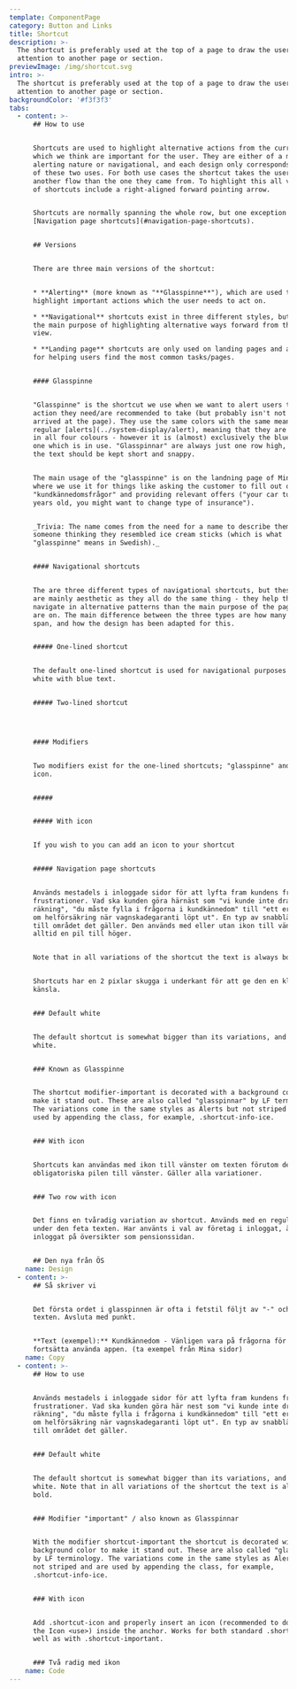 ```yaml
---
template: ComponentPage
category: Button and Links
title: Shortcut
description: >-
  The shortcut is preferably used at the top of a page to draw the users
  attention to another page or section.
previewImage: /img/shortcut.svg
intro: >-
  The shortcut is preferably used at the top of a page to draw the users
  attention to another page or section.
backgroundColor: '#f3f3f3'
tabs:
  - content: >-
      ## How to use


      Shortcuts are used to highlight alternative actions from the current flow
      which we think are important for the user. They are either of a more
      alerting nature or navigational, and each design only corresponds to one
      of these two uses. For both use cases the shortcut takes the user into
      another flow than the one they came from. To highlight this all versions
      of shortcuts include a right-aligned forward pointing arrow.


      Shortcuts are normally spanning the whole row, but one exception exists in
      [Navigation page shortcuts](#navigation-page-shortcuts).


      ## Versions


      There are three main versions of the shortcut:


      * **Alerting** (more known as "**Glasspinne**"), which are used to
      highlight important actions which the user needs to act on.

      * **Navigational** shortcuts exist in three different styles, but all with
      the main purpose of highlighting alternative ways forward from the current
      view.

      * **Landing page** shortcuts are only used on landing pages and are used
      for helping users find the most common tasks/pages.


      #### Glasspinne


      "Glasspinne" is the shortcut we use when we want to alert users to an
      action they need/are recommended to take (but probably isn't not why they
      arrived at the page). They use the same colors with the same meaning as
      regular [alerts](../system-display/alert), meaning that they are available
      in all four colours - however it is (almost) exclusively the blue neutral
      one which is in use. "Glasspinnar" are always just one row high, meaning
      the text should be kept short and snappy.


      The main usage of the "glasspinne" is on the landning page of Mina Sidor
      where we use it for things like asking the customer to fill out our their
      "kundkännedomsfrågor" and providing relevant offers ("your car turns 3
      years old, you might want to change type of insurance").


      _Trivia: The name comes from the need for a name to describe them with and
      someone thinking they resembled ice cream sticks (which is what
      "glasspinne" means in Swedish)._ 


      #### Navigational shortcuts


      The are three different types of navigational shortcuts, but these types
      are mainly aesthetic as they all do the same thing - they help the user to
      navigate in alternative patterns than the main purpose of the page they
      are on. The main difference between the three types are how many rows they
      span, and how the design has been adapted for this.


      ##### One-lined shortcut


      The default one-lined shortcut is used for navigational purposes and is
      white with blue text. 


      ##### Two-lined shortcut




      #### Modifiers


      Two modifiers exist for the one-lined shortcuts; "glasspinne" and with
      icon. 


      ##### 


      ##### With icon


      If you wish to you can add an icon to your shortcut


      ##### Navigation page shortcuts


      Används mestadels i inloggade sidor för att lyfta fram kundens främsta
      frustrationer. Vad ska kunden göra härnäst som "vi kunde inte dra en
      räkning", "du måste fylla i frågorna i kundkännedom" till "ett erbjudande
      om helförsäkring när vagnskadegaranti löpt ut". En typ av snabblänk direkt
      till området det gäller. Den används med eller utan ikon till vänster men
      alltid en pil till höger.


      Note that in all variations of the shortcut the text is always bold. 


      Shortcuts har en 2 pixlar skugga i underkant för att ge den en klickbar
      känsla.


      ### Default white


      The default shortcut is somewhat bigger than its variations, and always
      white. 


      ### Known as Glasspinne


      The shortcut modifier-important is decorated with a background color to
      make it stand out. These are also called "glasspinnar" by LF terminology.
      The variations come in the same styles as Alerts but not striped and are
      used by appending the class, for example, .shortcut-info-ice.


      ### With icon


      Shortcuts kan användas med ikon till vänster om texten förutom den
      obligatoriska pilen till vänster. Gäller alla variationer.


      ### Two row with icon


      Det finns en tvåradig variation av shortcut. Används med en regular text
      under den feta texten. Har använts i val av företag i inloggat, även i
      inloggat på översikter som pensionssidan.


      ## Den nya från ÖS
    name: Design
  - content: >-
      ## Så skriver vi


      Det första ordet i glasspinnen är ofta i fetstil följt av "-" och sedan
      texten. Avsluta med punkt. 


      **Text (exempel):** Kundkännedom - Vänligen vara på frågorna för att kunna
      fortsätta använda appen. (ta exempel från Mina sidor)
    name: Copy
  - content: >-
      ## How to use


      Används mestadels i inloggade sidor för att lyfta fram kundens främsta
      frustrationer. Vad ska kunden göra här nest som "vi kunde inte dra en
      räkning", "du måste fylla i frågorna i kundkännedom" till "ett erbjudande
      om helförsäkring när vagnskadegaranti löpt ut". En typ av snabblänk direkt
      till området det gäller.


      ### Default white


      The default shortcut is somewhat bigger than its variations, and always
      white. Note that in all variations of the shortcut the text is always
      bold. 


      ### Modifier "important" / also known as Glasspinnar


      With the modifier shortcut-important the shortcut is decorated with a
      background color to make it stand out. These are also called "glasspinnar"
      by LF terminology. The variations come in the same styles as Alerts but
      not striped and are used by appending the class, for example,
      .shortcut-info-ice.


      ### With icon


      Add .shortcut-icon and properly insert an icon (recommended to do so via
      the Icon <use>) inside the anchor. Works for both standard .shortcut as
      well as with .shortcut-important.


      ### Två radig med ikon
    name: Code
---
```


